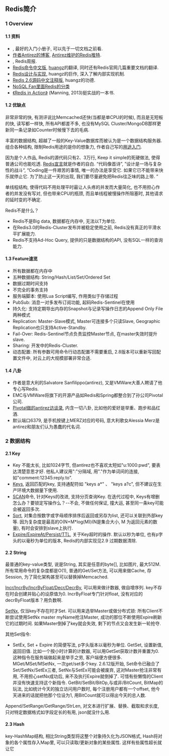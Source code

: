 ## Redis简介

### 1 Overview

#### 1.1 资料

- [<The Little Redis Book>](http://openmymind.net/2012/1/23/The-Little-Redis-Book/), 最好的入门小册子, 可以先于一切文档之前看. 
- [作者Antirez的博客](http://antirez.com/), [Antirez维护的Redis推特](https://twitter.com/redisfeed). 
- [<Redis weekly>](http://redisweekly.com/), Redis周报. 
- [Redis命令中文版](http://redis.readthedocs.org/en/latest/), [huangz](http://weibo.com/huangz1990)的翻译, 同时还有Redis官网几篇重要文档的翻译. 
- [Redis设计与实现](http://www.redisbook.com/en/latest/), huangz的巨作, 深入了解内部实现机制. 
- [Redis 2.6源码中文注释版](https://github.com/huangz1990/annotated_redis_source/), huangz的功德. 
- [NoSQL Fan里面Redis的分类](http://blog.nosqlfan.com/topics/redis)
- [《Redis in Action》](http://www.manning.com/carlson/) (Manning, 2013)挺实战的一本书. 

#### 1.2 优缺点

非常非常的快, 有测评说比Memcached还快(当都是单CPU的时候), 而且是无短板的快, 读写都一样快, 所有API都差不多, 也没有MySQL Cluster/MongoDB那样更新同一条记录如Counter时候慢下去的毛病.   

丰富的数据结构, 超越了一般的Key-Value数据库而被认为是一个数据结构服务器. 组合各种结构, 限制Redis用途的是你的想象力, 作者自己写的[用途入门](http://oldblog.antirez.com/post/take-advantage-of-redis-adding-it-to-your-stack.html). 

因为是个人作品, Redis的源代码只有2、3万行, Keep it simple的死硬做法, 使得普通公司也能吃透. [Redis宣言](http://oldblog.antirez.com/post/redis-manifesto.html)就是作者的自白. “代码像首诗”, ”设计是一场与复杂性的战斗“, “Coding是一件艰苦的事情, 唯一的办法是享受它. 如果它已不能带来快乐就停止它. 为了防止这一天的出现, 我们要尽量避免把Redis往乏味的路上带. ”

单线程结构, 使得代码不用处理平时最让人头疼的并发而大量简化, 也不用担心作者的并发没有写对, 但也带来CPU的瓶颈, 而且单线程被慢操作所阻塞时, 其他请求的延时变的不确定. 

Redis不是什么？
- Redis不是Big data, 数据都在内存中, 无法以T为单位. 
- 在Redis3.0的Redis-Cluster发布并被稳定使用之前, Redis没有真正的平滑水平扩展能力. 
- Redis不支持Ad-Hoc Query, 提供的只是数据结构的API, 没有SQL一样的查询能力. 

#### 1.3 Feature速览

- 所有数据都在内存中
- 五种数据结构: String/Hash/List/Set/Ordered Set
- 数据过期时间支持
- 不完全的事务支持
- 服务端脚本: 使用Lua Script编写, 作用类似于存储过程
- PubSub: 消息一对多发布订阅功能, 起码Redis-Sentinel在使用
- 持久化: 支持定期导出内存的Snapshot与记录写操作日志的Append Only File两种模式
- Replication: Master-Slave模式, Master可连接多个只读Slave, Geographic Replication也只支持Active-Standby. 
- Fail-Over: Redis-Sentinel节点负责监控Master节点, 在master失效时提升slave. 
- Sharing: 开发中的Redis-Cluster. 
- 动态配置: 所有参数可用命令行动态配置不需要重启, 2.8版本可以重新写回配置文件中, 对云上的大规模部署非常合适. 

#### 1.4 八卦
- 作者是意大利的Salvatore Sanfilippo(antirez), 又是VMWare大善人聘请了他专心写Redis. 
- EMC与VMWare将旗下的开源产品如Redis和Spring都整合到了孙公司Pivotal公司. 
- [Pivotal做的antirez访谈录](http://blog.gopivotal.com/pivotal-people/pivotal-people-salvatore-sanfilippo-inventor-of-redis), 内含一切八卦, 比如他的爱好是举重、跑步和品红酒. 
- 默认端口6379, 是手机按键上MERZ对应的号码, 意大利歌女Alessia Merz是antirez和朋友们认为愚蠢的代名词. 

### 2 数据结构

#### 2.1 Key
- Key 不能太长, 比如1024字节, 但antirez也不喜欢太短如"u:1000:pwd", 要表达清楚意思才好. 他私人建议用":"分隔域, 用"."作为单词间的连接, 如"comment:12345:reply.to". 
- [Keys](http://redis.readthedocs.org/en/latest/key/keys.html), 返回匹配的key, 支持通配符如 "keys a*" 、 "keys a?c", 但不建议在生产环境大数据量下使用. 
- [SCAN](http://redis.readthedocs.org/en/latest/key/scan.html)命令, 针对Keys的改进, 支持分页查询Key. 在迭代过程中, Keys有增删怎么办？要锁定写操作么？--不会, 不做任何保证, 撞大运, 甚至同一条key可能会被返回多次. 
- [Sort](http://redis.readthedocs.org/en/latest/key/sort.html), 对集合按数字或字母顺序排序后返回或另存为list, 还可以关联到外部key等. 因为复杂度是最高的O(N+M*log(M))(N是集合大小, M 为返回元素的数量), 有时会安排到slave上执行. 
- [Expire/ExpireAt/Persist/TTL](http://redis.readthedocs.org/en/latest/key/expire.html), 关于Key超时的操作. 默认以秒为单位, 也有p字头的以毫秒为单位的版本,  Redis的内部实现见2.9 过期数据清除. 

#### 2.2 String
最普通的key-value类型, 说是String, 其实是任意的byte[], 比如图片, 最大512M. 所有常用命令的复杂度都是O(1), 普通的Get/Set方法, 可以用来做Cache, 存Session, 为了简化架构甚至可以替换掉Memcached. 

[Incr/IncrBy/IncrByFloat/Decr/DecrBy](http://redis.readthedocs.org/en/latest/string/decr.html), 可以用来做计数器, 做自增序列. key不存在时会创建并贴心的设原值为0. IncrByFloat专门针对float, 没有对应的decrByFloat版本？用负数啊. 

[SetNx](http://redis.readthedocs.org/en/latest/string/setnx.html),  仅当key不存在时才Set. 可以用来选举Master或做分布式锁: 所有Client不断尝试使用SetNx master myName抢注Master, 成功的那位不断使用Expire刷新它的过期时间. 如果Master倒掉了key就会失效, 剩下的节点又会发生新一轮抢夺. 

其他Set指令: 

- SetEx,  Set + Expire 的简便写法, p字头版本以毫秒为单位. 
GetSet,  设置新值, 返回旧值. 比如一个按小时计算的计数器, 可以用GetSet获取计数并重置为0. 这种指令在服务端做起来是举手之劳, 客户端便方便很多. 
MGet/MSet/MSetNx,  一次get/set多个key. 
2.6.12版开始, Set命令已融合了Set/SetNx/SetEx三者, SetNx与SetEx可能会被废弃, 这对Master抢注非常有用, 不用担心setNx成功后, 来不及执行Expire就倒掉了. 可惜有些懒惰的Client并没有快速支持这个新指令. 
GetBit/SetBit/BitOp,与或非/BitCount,  BitMap的玩法, 比如统计今天的独立访问用户数时, 每个注册用户都有一个offset, 他今天进来的话就把他那个位设为1, 用BitCount就可以得出今天的总人数. 

Append/SetRange/GetRange/StrLen, 对文本进行扩展、替换、截取和求长度, 只对特定数据格式如字段定长的有用, json就没什么用. 

#### 2.3 Hash

key-HashMap结构, 相比String类型将这整个对象持久化为JSON格式, Hash将对象的各个属性存入Map里, 可以只读取/更新对象的某些属性. 这样有些属性超长就让它